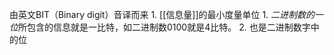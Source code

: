 由英文BIT（Binary digit）音译而来
	1. [[信息量]]的最小度量单位
		1. *二进制数的一位*所包含的信息就是一比特，如二进制数0100就是4比特。
	2. 也是二进制数字中的位